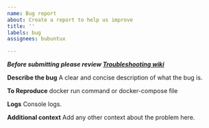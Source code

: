 ```yaml
---
name: Bug report
about: Create a report to help us improve
title: ''
labels: bug
assignees: bubuntux

---
```


***Before submitting please review [Troubleshooting wiki](https://github.com/bubuntux/nordvpn/wiki/Troubleshooting)***

**Describe the bug**
A clear and concise description of what the bug is.

**To Reproduce**
docker run command
or
docker-compose file

**Logs**
Console logs.

**Additional context**
Add any other context about the problem here.
